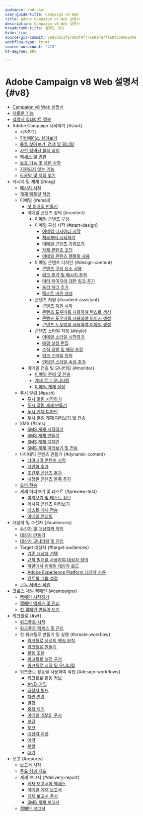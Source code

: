 ```yaml
---
audience: end-user
user-guide-title: Campaign v8 Web
title: Adobe Campaign v8 Web 설명서
description: Campaign v8 Web 설명서
breadcrumb-title: 캠페인 개요
hide: true
source-git-commit: 269cbb51f070b0f9f771691497ffa07bb94e2d49
workflow-type: tm+mt
source-wordcount: '415'
ht-degree: 88%

---
```



# Adobe Campaign v8 Web 설명서 {#v8}

+ [Campaign v8 Web 설명서](campaign-web-home.md)
+ [새로운 기능](rn/whats-new.md)
+ [설명서 업데이트 정보](rn/documentation-updates.md)
+ Adobe Campaign 시작하기 {#start}
   + [시작하기](get-started/get-started.md)
   + [인터페이스 살펴보기](get-started/user-interface.md)
   + [목록 찾아보기, 검색 및 필터링](get-started/list-filters.md)
   + [사전 정의된 필터 작업](get-started/predefined-filters.md)
   + [액세스 및 권한](get-started/permissions.md)
   + [보호 기능 및 제한 사항](get-started/guardrails.md)
   + [지원되지 않는 기능](get-started/unsupported.md)
   + [도움말 및 지침 찾기](get-started/using-ai.md)
+ 메시지 및 게재 {#msg}
   + [메시지 시작](msg/gs-messages.md)
   + [게재 템플릿 작업](msg/delivery-template.md)
   + 이메일 {#email}
      + [첫 이메일 만들기](email/create-email.md)
      + 이메일 콘텐츠 정의 {#content}
         + [이메일 콘텐츠 구성](content/edit-content.md)
         + 이메일 구성 시작 {#start-design}
            + [이메일 디자이너 시작](content/get-started-email-designer.md)
            + [처음부터 시작하기](content/create-email-content.md)
            + [이메일 콘텐츠 가져오기](content/existing-content.md)
            + [자체 콘텐츠 코딩](content/code-content.md)
            + [이메일 콘텐츠 템플릿 사용](content/email-sample-templates.md)
         + 이메일 콘텐츠 디자인 {#design-content}
            + [콘텐츠 구성 요소 사용](content/content-components.md)
            + [링크 추가 및 메시지 추적](content/message-tracking.md)
            + [미러 페이지에 대한 링크 추가](content/mirror-page.md)
            + [프리 헤더 추가](content/preheader.md)
            + [텍스트 버전 생성](content/text-version-email.md)
         + 콘텐츠 지원 {#content-assistant}
            + [콘텐츠 지원 시작](content/generative-gs.md)
            + [콘텐츠 도우미를 사용하여 텍스트 생성](content/generative-content.md)
            + [콘텐츠 도우미를 사용하여 이미지 생성](content/generative-image.md)
            + [콘텐츠 도우미를 사용하여 이메일 생성](content/generative-email.md)
         + 콘텐츠 스타일 지정 {#style}
            + [이메일 스타일 시작하기](content/get-started-email-style.md)
            + [배경 설정 편집](content/backgrounds.md)
            + [수직 정렬 및 패딩 조정](content/alignment-and-padding.md)
            + [링크 스타일 정의](content/styling-links.md)
            + [인라인 스타일 속성 추가](content/inline-styling.md)
      + 이메일 전송 및 모니터링 {#monitor}
         + [이메일 준비 및 전송](monitor/prepare-send.md)
         + [게재 로그 모니터링](monitor/delivery-logs.md)
         + [이메일 게재 설정](advanced-settings/delivery-settings.md)
   + 푸시 알림 {#push}
      + [푸시 알림 시작하기](push/gs-push.md)
      + [푸시 알림 게재 만들기](push/create-push.md)
      + [푸시 게재 디자인](push/content-push.md)
      + [푸시 알림 게재 미리보기 및 전송](push/send-push.md)
   + SMS {#sms}
      + [SMS 게재 시작하기](sms/gs-sms.md)
      + [SMS 게재 만들기](sms/create-sms.md)
      + [SMS 게재 디자인](sms/content-sms.md)
      + [SMS 게재 미리보기 및 전송](sms/send-sms.md)
   + 다이내믹 콘텐츠 만들기 {#dynamic-content}
      + [다이내믹 콘텐츠 시작](personalization/gs-personalization.md)
      + [개인화 추가](personalization/personalize.md)
      + [조건부 콘텐츠 추가](personalization/conditions.md)
      + [내장된 콘텐츠 블록 추가](personalization/content-blocks.md)
   + [오퍼 전송](content/offers.md)
   + 게재 미리보기 및 테스트 {#preview-test}
      + [미리보기 및 테스트 정보](preview-test/preview-test.md)
      + [메시지 콘텐츠 미리보기](preview-test/preview-content.md)
      + [테스트 게재 전송](preview-test/test-deliveries.md)
      + [이메일 렌더링](preview-test/email-rendering.md)
+ 대상자 및 수신자 {#audiences}
   + [수신자 및 대상자와 작업](audience/about-recipients.md)
   + [대상자 만들기](audience/create-audience.md)
   + [대상자 모니터링 및 관리](audience/access-audiences.md)
   + Target 대상자 {#target-audiences}
      + [기존 대상자 선택](audience/add-audience.md)
      + [규칙 빌더를 사용하여 대상자 정의](audience/segment-builder.md)
      + [파일에서 이메일 대상자 로드](audience/file-audience.md)
      + [Adobe Experience Platform 대상자 사용](audience/aep-audience.md)
      + [컨트롤 그룹 설정](audience/control-group.md)
   + [구독 서비스 작업](audience/create-service.md)
+ 크로스 채널 캠페인 {#campaigns}
   + [캠페인 시작하기](campaigns/gs-campaigns.md)
   + [캠페인 액세스 및 관리](campaigns/manage-campaigns.md)
   + [첫 캠페인 만들어 보기](campaigns/create-campaigns.md)
+ 워크플로 {#wf}
   + [워크플로 시작](workflows/gs-workflows.md)
   + [워크플로 액세스 및 관리](workflows/access-monitor.md)
   + 첫 워크플로 만들기 및 실행 {#create-workflow}
      + [워크플로 생성의 핵심 원칙](workflows/gs-workflow-creation.md)
      + [워크플로 만들기](workflows/create-workflow.md)
      + [활동 조율](workflows/orchestrate-activities.md)
      + [워크플로 설정 구성](workflows/workflow-settings.md)
      + [워크플로 시작 및 모니터링](workflows/start-monitor-workflows.md)
   + 워크플로 활동을 사용하여 작업 {#design-workflows}
      + [워크플로 활동 정보](workflows/activities/about-activities.md)
      + [AND-가입](workflows/activities/and-join.md)
      + [대상자 빌드](workflows/activities/build-audience.md)
      + [차원 변경](workflows/activities/change-dimension.md)
      + [결합](workflows/activities/combine.md)
      + [중복 제거](workflows/activities/deduplication.md)
      + [이메일, SMS, 푸시](workflows/activities/channels.md)
      + [보강](workflows/activities/enrichment.md)
      + [포크](workflows/activities/fork.md)
      + [대상자 저장](workflows/activities/save-audience.md)
      + [예약](workflows/activities/scheduler.md)
      + [분할](workflows/activities/split.md)
      + [대기](workflows/activities/wait.md)
+ 보고 {#reports}
   + [보고서 시작](reporting/gs-reports.md)
   + [주요 성과 지표](reporting/kpis.md)
   + 게재 보고서 {#delivery-report}
      + [게재 보고서에 액세스](reporting/delivery-reports.md)
      + [이메일 게재 보고서](reporting/email-report.md)
      + [게재 보고서 푸시](reporting/push-report.md)
      + [SMS 게재 보고서](reporting/sms-report.md)
   + [캠페인 보고서](reporting/campaign-reports.md)
